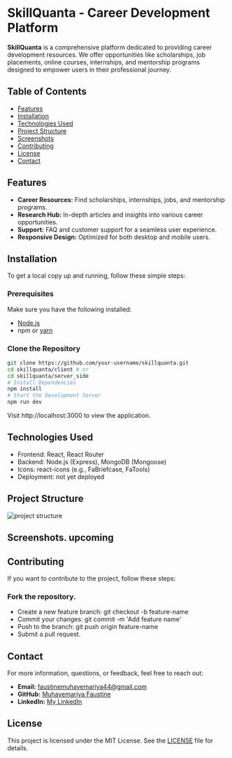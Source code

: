 # SkillQuanta - Career Development Platform

**SkillQuanta** is a comprehensive platform dedicated to providing career development resources. We offer opportunities like scholarships, job placements, online courses, internships, and mentorship programs designed to empower users in their professional journey.

## Table of Contents

- [Features](#features)
- [Installation](#installation)
- [Technologies Used](#technologies-used)
- [Project Structure](#project-structure)
- [Screenshots](#screenshots)
- [Contributing](#contributing)
- [License](#license)
- [Contact](#contact)

## Features

- **Career Resources:** Find scholarships, internships, jobs, and mentorship programs.
- **Research Hub:** In-depth articles and insights into various career opportunities.
- **Support:** FAQ and customer support for a seamless user experience.
- **Responsive Design:** Optimized for both desktop and mobile users.

## Installation

To get a local copy up and running, follow these simple steps:

### Prerequisites

Make sure you have the following installed:

- [Node.js](https://nodejs.org/)
- npm or [yarn](https://yarnpkg.com/)

### Clone the Repository

```bash
git clone https://github.com/your-username/skillquanta.git
cd skillquanta/client # or
cd skillquanta/server_side
# Install Dependencies
npm install
# Start the Development Server
npm run dev
```
Visit http://localhost:3000 to view the application.

## Technologies Used
- Frontend: React, React Router
- Backend: Node.js (Express), MongoDB (Mongoose)
- Icons: react-icons (e.g., FaBriefcase, FaTools)
- Deployment: not yet deployed

## Project Structure

![project structure](https://github.com/user-attachments/assets/a9a04062-df06-4455-924e-ed196fb8d7a1)



## Screenshots. **upcoming**

## Contributing
If you want to contribute to the project, follow these steps:

### Fork the repository.
- Create a new feature branch: git checkout -b feature-name
- Commit your changes: git commit -m 'Add feature name'
- Push to the branch: git push origin feature-name
- Submit a pull request.

## Contact

For more information, questions, or feedback, feel free to reach out:

- **Email:** [faustinemuhayemariya44@gmail.com](mailto:faustinemuhayemariya44@gmail.com)
- **GitHub:** [Muhayemariya Faustine](https://github.com/faustine-van)
- **LinkedIn:** [My LinkedIn](https://linkedin.com/in/muhayemariya-faustine-404376267)

## License
This project is licensed under the MIT License. See the [LICENSE]() file for details.
